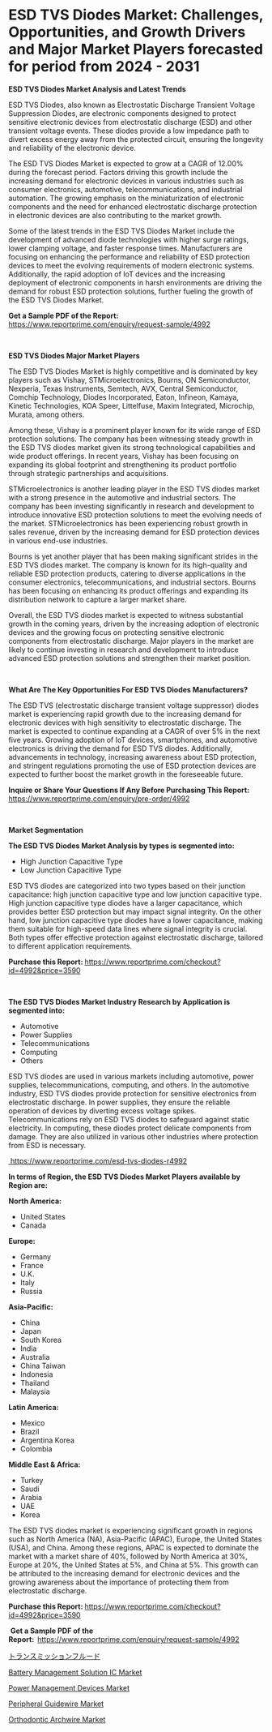 <p><h1>ESD TVS Diodes Market: Challenges, Opportunities, and Growth Drivers and Major Market Players forecasted for period from 2024 - 2031</h1></p><p><strong>ESD TVS Diodes Market Analysis and Latest Trends</strong></p>
<p><p>ESD TVS Diodes, also known as Electrostatic Discharge Transient Voltage Suppression Diodes, are electronic components designed to protect sensitive electronic devices from electrostatic discharge (ESD) and other transient voltage events. These diodes provide a low impedance path to divert excess energy away from the protected circuit, ensuring the longevity and reliability of the electronic device.</p><p>The ESD TVS Diodes Market is expected to grow at a CAGR of 12.00% during the forecast period. Factors driving this growth include the increasing demand for electronic devices in various industries such as consumer electronics, automotive, telecommunications, and industrial automation. The growing emphasis on the miniaturization of electronic components and the need for enhanced electrostatic discharge protection in electronic devices are also contributing to the market growth.</p><p>Some of the latest trends in the ESD TVS Diodes Market include the development of advanced diode technologies with higher surge ratings, lower clamping voltage, and faster response times. Manufacturers are focusing on enhancing the performance and reliability of ESD protection devices to meet the evolving requirements of modern electronic systems. Additionally, the rapid adoption of IoT devices and the increasing deployment of electronic components in harsh environments are driving the demand for robust ESD protection solutions, further fueling the growth of the ESD TVS Diodes Market.</p></p>
<p><strong>Get a Sample PDF of the Report:&nbsp;</strong> <a href="https://www.reportprime.com/enquiry/request-sample/4992">https://www.reportprime.com/enquiry/request-sample/4992</a></p>
<p>&nbsp;</p>
<p><strong>ESD TVS Diodes Major Market Players</strong></p>
<p><p>The ESD TVS Diodes Market is highly competitive and is dominated by key players such as Vishay, STMicroelectronics, Bourns, ON Semiconductor, Nexperia, Texas Instruments, Semtech, AVX, Central Semiconductor, Comchip Technology, Diodes Incorporated, Eaton, Infineon, Kamaya, Kinetic Technologies, KOA Speer, Littelfuse, Maxim Integrated, Microchip, Murata, among others.</p><p>Among these, Vishay is a prominent player known for its wide range of ESD protection solutions. The company has been witnessing steady growth in the ESD TVS diodes market given its strong technological capabilities and wide product offerings. In recent years, Vishay has been focusing on expanding its global footprint and strengthening its product portfolio through strategic partnerships and acquisitions.</p><p>STMicroelectronics is another leading player in the ESD TVS diodes market with a strong presence in the automotive and industrial sectors. The company has been investing significantly in research and development to introduce innovative ESD protection solutions to meet the evolving needs of the market. STMicroelectronics has been experiencing robust growth in sales revenue, driven by the increasing demand for ESD protection devices in various end-use industries.</p><p>Bourns is yet another player that has been making significant strides in the ESD TVS diodes market. The company is known for its high-quality and reliable ESD protection products, catering to diverse applications in the consumer electronics, telecommunications, and industrial sectors. Bourns has been focusing on enhancing its product offerings and expanding its distribution network to capture a larger market share.</p><p>Overall, the ESD TVS diodes market is expected to witness substantial growth in the coming years, driven by the increasing adoption of electronic devices and the growing focus on protecting sensitive electronic components from electrostatic discharge. Major players in the market are likely to continue investing in research and development to introduce advanced ESD protection solutions and strengthen their market position.</p></p>
<p>&nbsp;</p>
<p><strong>What Are The Key Opportunities For ESD TVS Diodes Manufacturers?</strong></p>
<p><p>The ESD TVS (electrostatic discharge transient voltage suppressor) diodes market is experiencing rapid growth due to the increasing demand for electronic devices with high sensitivity to electrostatic discharge. The market is expected to continue expanding at a CAGR of over 5% in the next five years. Growing adoption of IoT devices, smartphones, and automotive electronics is driving the demand for ESD TVS diodes. Additionally, advancements in technology, increasing awareness about ESD protection, and stringent regulations promoting the use of ESD protection devices are expected to further boost the market growth in the foreseeable future.</p></p>
<p><strong>Inquire or Share Your Questions If Any Before Purchasing This Report:</strong> <a href="https://www.reportprime.com/enquiry/pre-order/4992">https://www.reportprime.com/enquiry/pre-order/4992</a></p>
<p>&nbsp;</p>
<p><strong>Market Segmentation</strong></p>
<p><strong>The ESD TVS Diodes Market Analysis by types is segmented into:</strong></p>
<p><ul><li>High Junction Capacitive Type</li><li>Low Junction Capacitive Type</li></ul></p>
<p><p>ESD TVS diodes are categorized into two types based on their junction capacitance: high junction capacitive type and low junction capacitive type. High junction capacitive type diodes have a larger capacitance, which provides better ESD protection but may impact signal integrity. On the other hand, low junction capacitive type diodes have a lower capacitance, making them suitable for high-speed data lines where signal integrity is crucial. Both types offer effective protection against electrostatic discharge, tailored to different application requirements.</p></p>
<p><strong>Purchase this Report:&nbsp;</strong><a href="https://www.reportprime.com/checkout?id=4992&price=3590">https://www.reportprime.com/checkout?id=4992&price=3590</a></p>
<p>&nbsp;</p>
<p><strong>The ESD TVS Diodes Market Industry Research by Application is segmented into:</strong></p>
<p><ul><li>Automotive</li><li>Power Supplies</li><li>Telecommunications</li><li>Computing</li><li>Others</li></ul></p>
<p><p>ESD TVS diodes are used in various markets including automotive, power supplies, telecommunications, computing, and others. In the automotive industry, ESD TVS diodes provide protection for sensitive electronics from electrostatic discharge. In power supplies, they ensure the reliable operation of devices by diverting excess voltage spikes. Telecommunications rely on ESD TVS diodes to safeguard against static electricity. In computing, these diodes protect delicate components from damage. They are also utilized in various other industries where protection from ESD is necessary.</p></p>
<p><a href="https://www.reportprime.com/esd-tvs-diodes-r4992">&nbsp;https://www.reportprime.com/esd-tvs-diodes-r4992</a></p>
<p><strong>In terms of Region, the ESD TVS Diodes Market Players available by Region are:</strong></p>
<p>
    <p> <strong> North America: </strong>
        <ul>
            <li>United States</li>
            <li>Canada</li>
        </ul>
        </p> 
    <p> <strong> Europe: </strong>
        <ul>
            <li>Germany</li>
            <li>France</li>
            <li>U.K.</li>
            <li>Italy</li>
            <li>Russia</li>
        </ul>
        </p> 
    <p> <strong> Asia-Pacific: </strong>
        <ul>
            <li>China</li>
            <li>Japan</li>
            <li>South Korea</li>
            <li>India</li>
            <li>Australia</li>
            <li>China Taiwan</li>
            <li>Indonesia</li>
            <li>Thailand</li>
            <li>Malaysia</li>
        </ul>
        </p> 
    <p> <strong> Latin America: </strong>
        <ul>
            <li>Mexico</li>
            <li>Brazil</li>
            <li>Argentina Korea</li>
            <li>Colombia</li>
        </ul>
        </p> 
    <p> <strong> Middle East & Africa: </strong>
        <ul>
            <li>Turkey</li>
            <li>Saudi</li>
            <li>Arabia</li>
            <li>UAE</li>
            <li>Korea</li>
        </ul>
    </p>
    </p>
<p><p>The ESD TVS diodes market is experiencing significant growth in regions such as North America (NA), Asia-Pacific (APAC), Europe, the United States (USA), and China. Among these regions, APAC is expected to dominate the market with a market share of 40%, followed by North America at 30%, Europe at 20%, the United States at 5%, and China at 5%. This growth can be attributed to the increasing demand for electronic devices and the growing awareness about the importance of protecting them from electrostatic discharge.</p></p>
<p><strong>Purchase this Report: </strong><a href="https://www.reportprime.com/checkout?id=4992&price=3590">https://www.reportprime.com/checkout?id=4992&price=3590</a></p>
<p>&nbsp;<strong>Get a Sample PDF of the Report:&nbsp;&nbsp;</strong><a href="https://www.reportprime.com/enquiry/request-sample/4992">https://www.reportprime.com/enquiry/request-sample/4992</a></p>
<p><strong></strong></p>
<p><p><a href="https://medium.com/@katheleentco/%E3%83%88%E3%83%A9%E3%83%B3%E3%82%B9%E3%83%9F%E3%83%83%E3%82%B7%E3%83%A7%E3%83%B3%E3%83%95%E3%83%AB%E3%83%BC%E3%83%89%E5%B8%82%E5%A0%B4%E3%81%AE%E6%A6%82%E8%A6%81-2024%E5%B9%B4%E3%81%8B%E3%82%892031%E5%B9%B4%E3%81%BE%E3%81%A7%E3%81%AE%E4%B8%96%E7%95%8C%E5%B8%82%E5%A0%B4%E3%83%88%E3%83%AC%E3%83%B3%E3%83%89%E3%81%A8%E5%B0%86%E6%9D%A5%E3%81%AE%E5%B1%95%E6%9C%9B-140f36643c26">トランスミッションフルード</a></p><p><a href="https://github.com/mharielmesa/Market-Research-Report-List-4/blob/main/battery-management-solution-ic-market.md">Battery Management Solution IC Market</a></p><p><a href="https://github.com/moyahfrancoestellec51j635wcx/Market-Research-Report-List-3/blob/main/power-management-devices-market.md">Power Management Devices Market</a></p><p><a href="https://medium.com/@swilliamn8765/global-peripheral-guidewire-market-analysis-trends-forecasts-and-growth-opportunities-2024-9cfb637c13ed">Peripheral Guidewire Market</a></p><p><a href="https://medium.com/@kimwalker1923/orthodontic-archwire-market-forecasts-market-trends-and-impact-analysis-2024-2031-ee554b577f04">Orthodontic Archwire Market</a></p></p>